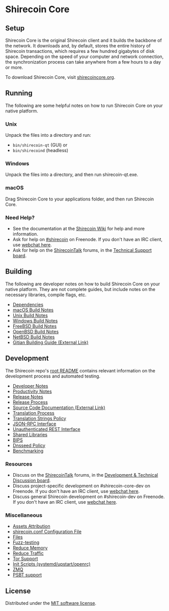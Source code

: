 Shirecoin Core
=============

Setup
---------------------
Shirecoin Core is the original Shirecoin client and it builds the backbone of the network. It downloads and, by default, stores the entire history of Shirecoin transactions, which requires a few hundred gigabytes of disk space. Depending on the speed of your computer and network connection, the synchronization process can take anywhere from a few hours to a day or more.

To download Shirecoin Core, visit [shirecoincore.org](https://shirecoin.com/en/download/).

Running
---------------------
The following are some helpful notes on how to run Shirecoin Core on your native platform.

### Unix

Unpack the files into a directory and run:

- `bin/shirecoin-qt` (GUI) or
- `bin/shirecoind` (headless)

### Windows

Unpack the files into a directory, and then run shirecoin-qt.exe.

### macOS

Drag Shirecoin Core to your applications folder, and then run Shirecoin Core.

### Need Help?

* See the documentation at the [Shirecoin Wiki](https://en.shirecoin.it/wiki/Main_Page)
for help and more information.
* Ask for help on [#shirecoin](https://webchat.freenode.net/#shirecoin) on Freenode. If you don't have an IRC client, use [webchat here](https://webchat.freenode.net/#shirecoin).
* Ask for help on the [ShirecoinTalk](https://shirecointalk.org/) forums, in the [Technical Support board](https://shirecointalk.org/index.php?board=4.0).

Building
---------------------
The following are developer notes on how to build Shirecoin Core on your native platform. They are not complete guides, but include notes on the necessary libraries, compile flags, etc.

- [Dependencies](dependencies.md)
- [macOS Build Notes](build-osx.md)
- [Unix Build Notes](build-unix.md)
- [Windows Build Notes](build-windows.md)
- [FreeBSD Build Notes](build-freebsd.md)
- [OpenBSD Build Notes](build-openbsd.md)
- [NetBSD Build Notes](build-netbsd.md)
- [Gitian Building Guide (External Link)](https://github.com/shirecoin-core/docs/blob/master/gitian-building.md)

Development
---------------------
The Shirecoin repo's [root README](/README.md) contains relevant information on the development process and automated testing.

- [Developer Notes](developer-notes.md)
- [Productivity Notes](productivity.md)
- [Release Notes](release-notes.md)
- [Release Process](release-process.md)
- [Source Code Documentation (External Link)](https://doxygen.shirecoincore.org/)
- [Translation Process](translation_process.md)
- [Translation Strings Policy](translation_strings_policy.md)
- [JSON-RPC Interface](JSON-RPC-interface.md)
- [Unauthenticated REST Interface](REST-interface.md)
- [Shared Libraries](shared-libraries.md)
- [BIPS](bips.md)
- [Dnsseed Policy](dnsseed-policy.md)
- [Benchmarking](benchmarking.md)

### Resources
* Discuss on the [ShirecoinTalk](https://shirecointalk.org/) forums, in the [Development & Technical Discussion board](https://shirecointalk.org/index.php?board=6.0).
* Discuss project-specific development on #shirecoin-core-dev on Freenode. If you don't have an IRC client, use [webchat here](https://webchat.freenode.net/#shirecoin-core-dev).
* Discuss general Shirecoin development on #shirecoin-dev on Freenode. If you don't have an IRC client, use [webchat here](https://webchat.freenode.net/#shirecoin-dev).

### Miscellaneous
- [Assets Attribution](assets-attribution.md)
- [shirecoin.conf Configuration File](shirecoin-conf.md)
- [Files](files.md)
- [Fuzz-testing](fuzzing.md)
- [Reduce Memory](reduce-memory.md)
- [Reduce Traffic](reduce-traffic.md)
- [Tor Support](tor.md)
- [Init Scripts (systemd/upstart/openrc)](init.md)
- [ZMQ](zmq.md)
- [PSBT support](psbt.md)

License
---------------------
Distributed under the [MIT software license](/COPYING).
